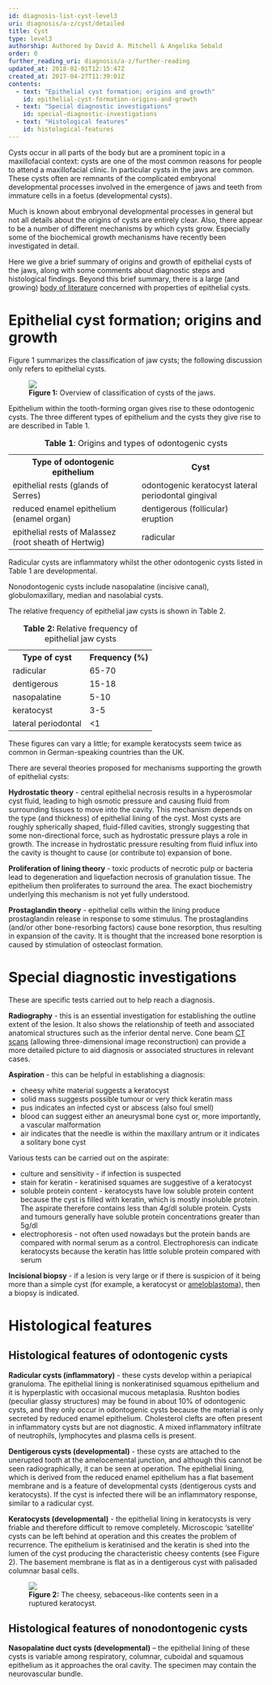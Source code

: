 ```yaml
---
id: diagnosis-list-cyst-level3
uri: diagnosis/a-z/cyst/detailed
title: Cyst
type: level3
authorship: Authored by David A. Mitchell & Angelika Sebald
order: 0
further_reading_uri: diagnosis/a-z/further-reading
updated_at: 2018-02-01T12:15:47Z
created_at: 2017-04-27T11:39:01Z
contents:
  - text: "Epithelial cyst formation; origins and growth"
    id: epithelial-cyst-formation-origins-and-growth
  - text: "Special diagnostic investigations"
    id: special-diagnostic-investigations
  - text: "Histological features"
    id: histological-features
---
```


<p>Cysts occur in all parts of the body but are a prominent topic
    in a maxillofacial context: cysts are one of the most common
    reasons for people to attend a maxillofacial clinic. In particular
    cysts in the jaws are common. These cysts often are remnants
    of the complicated embryonal developmental processes involved
    in the emergence of jaws and teeth from immature cells in
    a foetus (developmental cysts).</p>
<p>Much is known about embryonal developmental processes in general
    but not all details about the origins of cysts are entirely
    clear. Also, there appear to be a number of different mechanisms
    by which cysts grow. Especially some of the biochemical growth
    mechanisms have recently been investigated in detail.</p>
<p>Here we give a brief summary of origins and growth of epithelial
    cysts of the jaws, along with some comments about diagnostic
    steps and histological findings. Beyond this brief summary,
    there is a large (and growing) <a href="/diagnosis/a-z/further-reading">body of literature</a>    concerned with properties of epithelial cysts.</p>
<h1 id="epithelial-cyst-formation-origins-and-growth">Epithelial cyst formation; origins and growth</h1>
<p>Figure 1 summarizes the classification of jaw cysts; the following
    discussion only refers to epithelial cysts.</p>
<figure><img src="/diagnosis/a-z/cyst/detailed/figure1.png">
    <figcaption><strong>Figure 1:</strong> Overview of classification of
        cysts of the jaws.</figcaption>
</figure>
<p>Epithelium within the tooth-forming organ gives rise to these
    odontogenic cysts. The three different types of epithelium
    and the cysts they give rise to are described in Table 1.</p>
<table>
    <caption><strong>Table 1</strong>: Origins and types of odontogenic
        cysts</caption>
    <tbody>
        <tr>
            <th>Type of odontogenic epithelium</th>
            <th>Cyst</th>
        </tr>
        <tr>
            <td>epithelial rests (glands of Serres)</td>
            <td>odontogenic keratocyst lateral periodontal gingival</td>
        </tr>
        <tr>
            <td>reduced enamel epithelium (enamel organ)</td>
            <td>dentigerous (follicular) eruption</td>
        </tr>
        <tr>
            <td>epithelial rests of Malassez (root sheath of Hertwig)</td>
            <td>radicular</td>
        </tr>
    </tbody>
</table>
<p>Radicular cysts are inflammatory whilst the other odontogenic
    cysts listed in Table 1 are developmental.</p>
<p>Nonodontogenic cysts include nasopalatine (incisive canal), globulomaxillary,
    median and nasolabial cysts.</p>
<p>The relative frequency of epithelial jaw cysts is shown in Table
    2.</p>
<table>
    <caption><strong>Table 2:</strong> Relative frequency of epithelial
        jaw cysts</caption>
    <tbody>
        <tr>
            <th>Type of cyst</th>
            <th>Frequency (%)</th>
        </tr>
        <tr>
            <td>radicular</td>
            <td>65-70</td>
        </tr>
        <tr>
            <td>dentigerous</td>
            <td>15-18</td>
        </tr>
        <tr>
            <td>nasopalatine</td>
            <td>5-10</td>
        </tr>
        <tr>
            <td>keratocyst</td>
            <td>3-5</td>
        </tr>
        <tr>
            <td>lateral periodontal</td>
            <td>&lt;1</td>
        </tr>
    </tbody>
</table>
<p>These figures can vary a little; for example keratocysts seem
    twice as common in German-speaking countries than the UK.</p>
<p>There are several theories proposed for mechanisms supporting
    the growth of epithelial cysts:</p>
<p><strong>Hydrostatic theory</strong> - central epithelial necrosis
    results in a hyperosmolar cyst fluid, leading to high osmotic
    pressure and causing fluid from surrounding tissues to move
    into the cavity. This mechanism depends on the type (and
    thickness) of epithelial lining of the cyst. Most cysts are
    roughly spherically shaped, fluid-filled cavities, strongly
    suggesting that some non-directional force, such as hydrostatic
    pressure plays a role in growth. The increase in hydrostatic
    pressure resulting from fluid influx into the cavity is thought
    to cause (or contribute to) expansion of bone.</p>
<p><strong>Proliferation of lining theory</strong> - toxic products
    of necrotic pulp or bacteria lead to degeneration and liquefaction
    necrosis of granulation tissue. The epithelium then proliferates
    to surround the area. The exact biochemistry underlying this
    mechanism is not yet fully understood.</p>
<p><strong>Prostaglandin theory</strong> - epithelial cells within
    the lining produce prostaglandin release in response to some
    stimulus. The prostaglandins (and/or other bone-resorbing
    factors) cause bone resorption, thus resulting in expansion
    of the cavity. It is thought that the increased bone resorption
    is caused by stimulation of osteoclast formation.</p>
<h1 id="special-diagnostic-investigations">Special diagnostic investigations</h1>
<p>These are specific tests carried out to help reach a diagnosis.</p>
<p><strong>Radiography</strong> - this is an essential investigation
    for establishing the outline extent of the lesion. It also
    shows the relationship of teeth and associated anatomical
    structures such as the inferior dental nerve. Cone beam
    <a href="/diagnosis/tests/ct-scans">CT scans</a> (allowing three-dimensional image reconstruction)
        can provide a more detailed picture to aid diagnosis
        or associated structures in relevant cases.</p>
<p><strong>Aspiration</strong> - this can be helpful in establishing
    a diagnosis:</p>
<ul>
    <li>cheesy white material suggests a keratocyst</li>
    <li>solid mass suggests possible tumour or very thick keratin
        mass</li>
    <li>pus indicates an infected cyst or abscess (also foul smell)</li>
    <li>blood can suggest either an aneurysmal bone cyst or, more
        importantly, a vascular malformation</li>
    <li>air indicates that the needle is within the maxillary antrum
        or it indicates a solitary bone cyst</li>
</ul>
<p>Various tests can be carried out on the aspirate:</p>
<ul>
    <li>culture and sensitivity - if infection is suspected</li>
    <li>stain for keratin - keratinised squames are suggestive of
        a keratocyst</li>
    <li>soluble protein content - keratocysts have low soluble protein
        content because the cyst is filled with keratin, which
        is mostly insoluble protein. The aspirate therefore contains
        less than 4g/dl soluble protein. Cysts and tumours generally
        have soluble protein concentrations greater than 5g/dl</li>
    <li>electrophoresis - not often used nowadays but the protein
        bands are compared with normal serum as a control. Electrophoresis
        can indicate keratocysts because the keratin has little
        soluble protein compared with serum</li>
</ul>
<p><strong>Incisional biopsy</strong> - if a lesion is very large
    or if there is suspicion of it being more than a simple cyst
    (for example, a keratocyst or <a href="/diagnosis/a-z/bone-lesion">ameloblastoma</a>),
    then a biopsy is indicated.</p>
<h1 id="histological-features">Histological features</h1>
<h2>Histological features of odontogenic cysts</h2>
<p><strong>Radicular cysts (inflammatory)</strong> - these cysts
    develop within a periapical granuloma. The epithelial lining
    is nonkeratinised squamous epithelium and it is hyperplastic
    with occasional mucous metaplasia. Rushton bodies (peculiar
    glassy structures) may be found in about 10% of odontogenic
    cysts, and they only occur in odontogenic cysts because the
    material is only secreted by reduced enamel epithelium. Cholesterol
    clefts are often present in inflammatory cysts but are not
    diagnostic. A mixed inflammatory infiltrate of neutrophils,
    lymphocytes and plasma cells is present.</p>
<p><strong>Dentigerous cysts (developmental)</strong> - these cysts
    are attached to the unerupted tooth at the amelocemental
    junction, and although this cannot be seen radiographically,
    it can be seen at operation. The epithelial lining, which
    is derived from the reduced enamel epithelium has a flat
    basement membrane and is a feature of developmental cysts
    (dentigerous cysts and keratocysts). If the cyst is infected
    there will be an inflammatory response, similar to a radicular
    cyst.</p>
<p><strong>Keratocysts (developmental)</strong> - the epithelial
    lining in keratocysts is very friable and therefore difficult
    to remove completely. Microscopic ‘satellite’ cysts can be
    left behind at operation and this creates the problem of
    recurrence. The epithelium is keratinised and the keratin
    is shed into the lumen of the cyst producing the characteristic
    cheesy contents (see Figure 2). The basement membrane is
    flat as in a dentigerous cyst with palisaded columnar basal
    cells.</p>
<figure><img src="/diagnosis/a-z/cyst/detailed/figure2.jpg">
    <figcaption><strong>Figure 2:</strong> The cheesy, sebaceous-like contents
        seen in a ruptured keratocyst.</figcaption>
</figure>
<h2>Histological features of nonodontogenic cysts</h2>
<p><strong>Nasopalatine duct cysts (developmental)</strong> – the
    epithelial lining of these cysts is variable among respiratory,
    columnar, cuboidal and squamous epithelium as it approaches
    the oral cavity. The specimen may contain the neurovascular
    bundle.</p>
